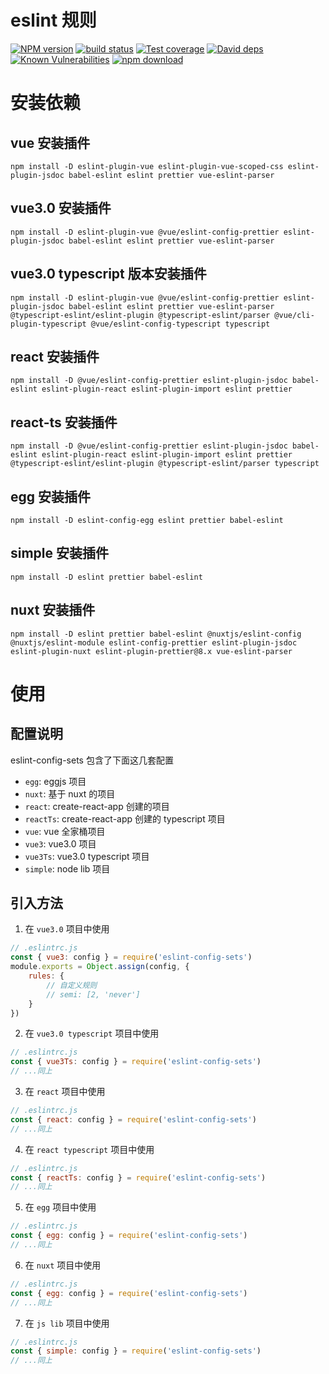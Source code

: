 # eslint 规则

[![NPM version][npm-image]][npm-url]
[![build status][travis-image]][travis-url]
[![Test coverage][codecov-image]][codecov-url]
[![David deps][david-image]][david-url]
[![Known Vulnerabilities][snyk-image]][snyk-url]
[![npm download][download-image]][download-url]

[npm-image]: https://img.shields.io/npm/v/eslint-config-sets.svg?style=flat-square
[npm-url]: https://npmjs.org/package/eslint-config-sets
[travis-image]: https://travis-ci.org/saqqdy/eslint-config-sets.svg?branch=master
[travis-url]: https://travis-ci.org/saqqdy/eslint-config-sets
[codecov-image]: https://img.shields.io/codecov/c/github/saqqdy/eslint-config-sets.svg?style=flat-square
[codecov-url]: https://codecov.io/github/saqqdy/eslint-config-sets?branch=master
[david-image]: https://img.shields.io/david/saqqdy/eslint-config-sets.svg?style=flat-square
[david-url]: https://david-dm.org/saqqdy/eslint-config-sets
[snyk-image]: https://snyk.io/test/npm/eslint-config-sets/badge.svg?style=flat-square
[snyk-url]: https://snyk.io/test/npm/eslint-config-sets
[download-image]: https://img.shields.io/npm/dm/eslint-config-sets.svg?style=flat-square
[download-url]: https://npmjs.org/package/eslint-config-sets

# 安装依赖

## vue 安装插件

```shell
npm install -D eslint-plugin-vue eslint-plugin-vue-scoped-css eslint-plugin-jsdoc babel-eslint eslint prettier vue-eslint-parser
```

## vue3.0 安装插件

```shell
npm install -D eslint-plugin-vue @vue/eslint-config-prettier eslint-plugin-jsdoc babel-eslint eslint prettier vue-eslint-parser
```

## vue3.0 typescript 版本安装插件

```shell
npm install -D eslint-plugin-vue @vue/eslint-config-prettier eslint-plugin-jsdoc babel-eslint eslint prettier vue-eslint-parser @typescript-eslint/eslint-plugin @typescript-eslint/parser @vue/cli-plugin-typescript @vue/eslint-config-typescript typescript
```

## react 安装插件

```shell
npm install -D @vue/eslint-config-prettier eslint-plugin-jsdoc babel-eslint eslint-plugin-react eslint-plugin-import eslint prettier
```

## react-ts 安装插件

```shell
npm install -D @vue/eslint-config-prettier eslint-plugin-jsdoc babel-eslint eslint-plugin-react eslint-plugin-import eslint prettier @typescript-eslint/eslint-plugin @typescript-eslint/parser typescript
```

## egg 安装插件

```shell
npm install -D eslint-config-egg eslint prettier babel-eslint
```

## simple 安装插件

```shell
npm install -D eslint prettier babel-eslint
```

## nuxt 安装插件

```shell
npm install -D eslint prettier babel-eslint @nuxtjs/eslint-config @nuxtjs/eslint-module eslint-config-prettier eslint-plugin-jsdoc eslint-plugin-nuxt eslint-plugin-prettier@8.x vue-eslint-parser
```

# 使用

## 配置说明

eslint-config-sets 包含了下面这几套配置

-   `egg`: eggjs 项目
-   `nuxt`: 基于 nuxt 的项目
-   `react`: create-react-app 创建的项目
-   `reactTs`: create-react-app 创建的 typescript 项目
-   `vue`: vue 全家桶项目
-   `vue3`: vue3.0 项目
-   `vue3Ts`: vue3.0 typescript 项目
-   `simple`: node lib 项目

## 引入方法

1. 在 `vue3.0` 项目中使用

```js
// .eslintrc.js
const { vue3: config } = require('eslint-config-sets')
module.exports = Object.assign(config, {
    rules: {
        // 自定义规则
        // semi: [2, 'never']
    }
})
```

2. 在 `vue3.0 typescript` 项目中使用

```js
// .eslintrc.js
const { vue3Ts: config } = require('eslint-config-sets')
// ...同上
```

3. 在 `react` 项目中使用

```js
// .eslintrc.js
const { react: config } = require('eslint-config-sets')
// ...同上
```

4. 在 `react typescript` 项目中使用

```js
// .eslintrc.js
const { reactTs: config } = require('eslint-config-sets')
// ...同上
```

5. 在 `egg` 项目中使用

```js
// .eslintrc.js
const { egg: config } = require('eslint-config-sets')
// ...同上
```

6. 在 `nuxt` 项目中使用

```js
// .eslintrc.js
const { egg: config } = require('eslint-config-sets')
// ...同上
```

7. 在 `js lib` 项目中使用

```js
// .eslintrc.js
const { simple: config } = require('eslint-config-sets')
// ...同上
```
